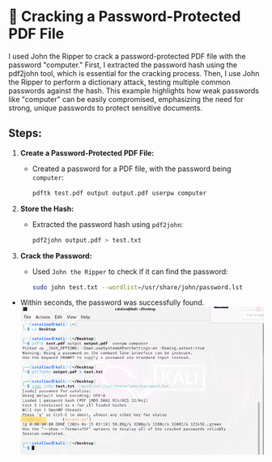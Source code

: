 # 📄 Cracking a Password-Protected PDF File

I used John the Ripper to crack a password-protected PDF file with the password "computer." First, I extracted the password hash using the pdf2john tool, which is essential for the cracking process. Then, I use John the Ripper to perform a dictionary attack, testing multiple common passwords against the hash. This example highlights how weak passwords like "computer" can be easily compromised, emphasizing the need for strong, unique passwords to protect sensitive documents.

## Steps:

1. **Create a Password-Protected PDF File:**
   - Created a password for a PDF file, with the password being `computer`:
     ```bash
     pdftk test.pdf output output.pdf userpw computer
     ```

2. **Store the Hash:**
   - Extracted the password hash using `pdf2john`:
     ```bash
     pdf2john output.pdf > test.txt
     ```

3. **Crack the Password:**
   - Used `John the Ripper` to check if it can find the password:
     ```bash
     sudo john test.txt --wordlist=/usr/share/john/password.lst
     ```

- Within seconds, the password was successfully found.
    ![PrintScreen](https://github.com/cataaptr/Cybersecurity-Practice-Labs/blob/main/img/pdf.png)
